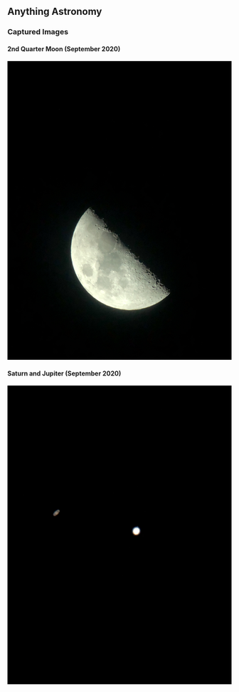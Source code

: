## Anything Astronomy

### Captured Images
#### 2nd Quarter Moon (September 2020)
![2nd Quarter Moon](images/moon_2nd_quarter.jpeg)
#### Saturn and Jupiter (September 2020)
![Saturn and Jupiter](images/saturn_and_jupiter.jpeg)
